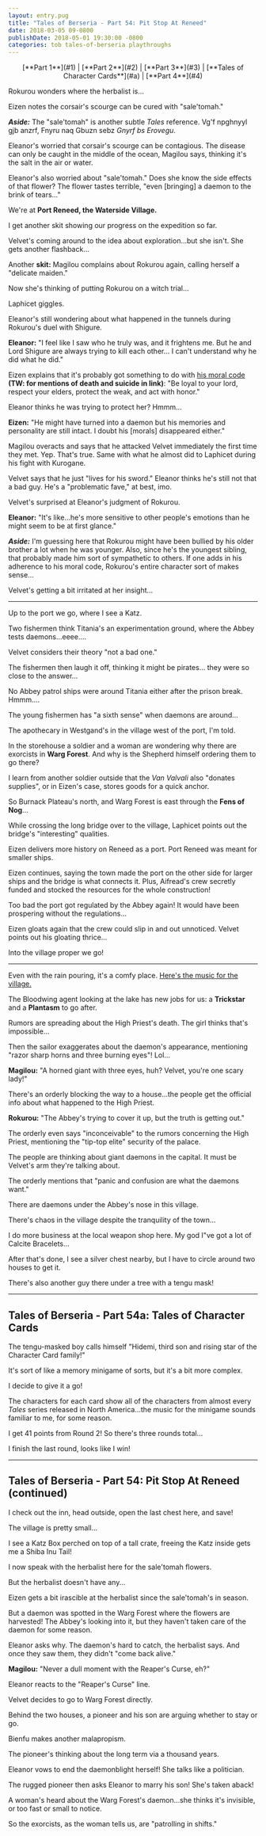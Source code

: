 ```yaml
---
layout: entry.pug
title: "Tales of Berseria - Part 54: Pit Stop At Reneed"
date: 2018-03-05 09-0800
publishDate: 2018-05-01 19:30:00 -0800
categories: tob tales-of-berseria playthroughs
---
```


<p style="text-align: center;">[**Part 1**](#1) | [**Part 2**](#2) | [**Part 3**](#3) | [**Tales of Character Cards**](#a) | [**Part 4**](#4)</p>

<a name="1"></a>

Rokurou wonders where the herbalist is...

Eizen notes the corsair's scourge can be cured with "sale'tomah." 

***Aside:*** The "sale'tomah" is another subtle *Tales* reference. Vg'f npghnyyl gjb anzrf, Fnyru naq Gbuzn sebz *Gnyrf bs Erovegu*.

Eleanor's worried that corsair's scourge can be contagious. The disease can only be caught in the middle of the ocean, Magilou says, thinking it's the salt in the air or water.

Eleanor's also worried about "sale'tomah." Does she know the side effects of that flower? The flower tastes terrible, "even [bringing] a daemon to the brink of tears..."

We're at **Port Reneed, the Waterside Village.**

I get another skit showing our progress on the expedition so far.

Velvet's coming around to the idea about exploration...but she isn't. She gets another flashback...

Another **skit:** Magilou complains about Rokurou again, calling herself a "delicate maiden."

Now she's thinking of putting Rokurou on a witch trial...

Laphicet giggles.

Eleanor's still wondering about what happened in the tunnels during Rokurou's duel with Shigure.

**Eleanor:** "I feel like I saw who he truly was, and it frightens me. But he and Lord Shigure are always trying to kill each other... I can't understand why he did what he did."

Eizen explains that it's probably got something to do with <a href="https://en.wikipedia.org/wiki/Bushido">his moral code</a> **(TW: for mentions of death and suicide in link)**: "Be loyal to your lord, respect your elders, protect the weak, and act with honor."

Eleanor thinks he was trying to protect her? Hmmm...

**Eizen:** "He might have turned into a daemon but his memories and personality are still intact. I doubt his [morals] disappeared either."

Magilou overacts and says that he attacked Velvet immediately the first time they met. Yep. That's true. Same with what he almost did to Laphicet during his fight with Kurogane.

Velvet says that he just "lives for his sword." Eleanor thinks he's still not that a bad guy. He's a "problematic fave," at best, imo.

Velvet's surprised at Eleanor's judgment of Rokurou.

**Eleanor:** "It's like...he's more sensitive to other people's emotions than he might seem to be at first glance."

***Aside:*** I'm guessing here that Rokurou might have been bullied by his older brother a lot when he was younger. Also, since he's the youngest sibling, that probably made him sort of sympathetic to others. If one adds in his adherence to his moral code, Rokurou's entire character sort of makes sense...

Velvet's getting a bit irritated at her insight...

<a name="2"></a>

---

Up to the port we go, where I see a Katz.

Two fishermen think Titania's an experimentation ground, where the Abbey tests daemons...eeee....

Velvet considers their theory "not a bad one."

The fishermen then laugh it off, thinking it might be pirates... they were so close to the answer...

No Abbey patrol ships were around Titania either after the prison break. Hmmm....

The young fishermen has "a sixth sense" when daemons are around...

The apothecary in Westgand's in the village west of the port, I'm told.

In the storehouse a soldier and a woman are wondering why there are exorcists in **Warg Forest**. And why is the Shepherd himself ordering them to go there?

I learn from another soldier outside that the *Van Valvali* also "donates supplies", or in Eizen's case, stores goods for a quick anchor.

So Burnack Plateau's north, and Warg Forest is east through the **Fens of Nog**...

While crossing the long bridge over to the village, Laphicet points out the bridge's "interesting" qualities.

Eizen delivers more history on Reneed as a port. Port Reneed was meant for smaller ships.

Eizen continues, saying the town made the port on the other side for larger ships and the bridge is what connects it. Plus, Aifread's crew secretly funded and stocked the resources for the whole construction!

Too bad the port got regulated by the Abbey again! It would have been prospering without the regulations...

Eizen gloats again that the crew could slip in and out unnoticed. Velvet points out his gloating thrice...

Into the village proper we go!

<a name="3"></a>

---

Even with the rain pouring, it's a comfy place. <a href="https://youtu.be/9IULBS_sC7s">Here's the music for the village.</a>

The Bloodwing agent looking at the lake has new jobs for us: a **Trickstar** and a **Plantasm** to go after.

Rumors are spreading about the High Priest's death. The girl thinks that's impossible...

Then the sailor exaggerates about the daemon's appearance, mentioning "razor sharp horns and three burning eyes"! Lol...

**Magilou:** "A horned giant with three eyes, huh? Velvet, you're one scary lady!"

There's an orderly blocking the way to a house...the people get the official info about what happened to the High Priest.

**Rokurou:** "The Abbey's trying to cover it up, but the truth is getting out."

The orderly even says "inconceivable" to the rumors concerning the High Priest, mentioning the "tip-top elite" security of the palace.

The people are thinking about giant daemons in the capital. It must be Velvet's arm they're talking about.

The orderly mentions that "panic and confusion are what the daemons want."

There are daemons under the Abbey's nose in this village.

There's chaos in the village despite the tranquility of the town...

I do more business at the local weapon shop here. My god I"ve got a lot of Calcite Bracelets...

After that's done, I see a silver chest nearby, but I have to circle around two houses to get it. 

There's also another guy there under a tree with a tengu mask!

<a name="a"></a>

---

<p><h2 class="entry-title">Tales of Berseria - Part 54a: Tales of Character Cards</h2></p>

The tengu-masked boy calls himself "Hidemi, third son and rising star of the Character Card family!"

It's sort of like a memory minigame of sorts, but it's a bit more complex.

I decide to give it a go!

The characters for each card show all of the characters from almost every *Tales* series released in North America...the music for the minigame sounds familiar to me, for some reason.

I get 41 points from Round 2! So there's three rounds total...

I finish the last round, looks like I win!

<a name="4"></a>

---

<p><h2 class="entry-title">Tales of Berseria - Part 54: Pit Stop At Reneed (continued)</h2></p>

I check out the inn, head outside, open the last chest here, and save!

The village is pretty small...

I see a Katz Box perched on top of a tall crate, freeing the Katz inside gets me a Shiba Inu Tail!

I now speak with the herbalist here for the sale'tomah flowers.

But the herbalist doesn't have any...

Eizen gets a bit irascible at the herbalist since the sale'tomah's in season.

But a daemon was spotted in the Warg Forest where the flowers are harvested! The Abbey's looking into it, but they haven't taken care of the daemon for some reason.

Eleanor asks why. The daemon's hard to catch, the herbalist says. And once they saw them, they didn't "come back alive."

**Magilou:** "Never a dull moment with the Reaper's Curse, eh?"

Eleanor reacts to the "Reaper's Curse" line.

Velvet decides to go to Warg Forest directly.

Behind the two houses, a pioneer and his son are arguing whether to stay or go.

Bienfu makes another malapropism.

The pioneer's thinking about the long term via a thousand years.

Eleanor vows to end the daemonblight herself! She talks like a politician.

The rugged pioneer then asks Eleanor to marry his son! She's taken aback!

A woman's heard about the Warg Forest's daemon...she thinks it's invisible, or too fast or small to notice.

So the exorcists, as the woman tells us, are "patrolling in shifts."